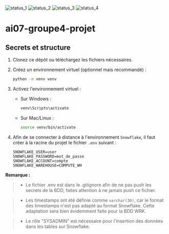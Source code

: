 ![status_1](https://img.shields.io/badge/Lot%201-done-brightgreen)
![status_2](https://img.shields.io/badge/Lot%202-In%20Progress-orange)
![status_3](https://img.shields.io/badge/Lot%203--grey)
![status_4](https://img.shields.io/badge/Lot%204--grey)

# ai07-groupe4-projet

## Secrets et structure

1. Clonez ce dépôt ou téléchargez les fichiers nécessaires.

2. Créez un environnement virtuel (optionnel mais recommandé) :

   ```bash
   python -m venv venv
   ```

3. Activez l'environnement virtuel :

   - Sur Windows :

     ```bash
     venv\Scripts\activate
     ```

   - Sur Mac/Linux :

     ```bash
     source venv/bin/activate
     ```

4. Afin de se connecter à distance à l'environnement `Snowflake`, il faut créer à la racine du projet le fichier `.env` suivant :

   ```
   SNOWFLAKE_USER=user
   SNOWFLAKE_PASSWORD=mot_de_passe
   SNOWFLAKE_ACCOUNT=compte
   SNOWFLAKE_WAREHOUSE=COMPUTE_WH
   ```

**Remarque :**

> - Le fichier .env est dans le .gitignore afin de ne pas push les secrets de la BDD, faites attention à ne jamais push ce fichier.

> - Les timestamps ont été définie comme `varchar(30)`, car le format des timestamps n'est pas adapté au format Snowflake. Cette adaptation sera bien évidemment faite pour la BDD WRK.

> - Le rôle "SYSADMIN" est nécessaire pour l'insertion des données dans les tables sur Snowflake.

